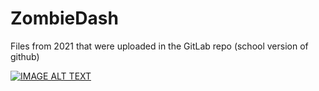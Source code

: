 # ZombieDash
Files from 2021 that were uploaded in the GitLab repo (school version of github)

[![IMAGE ALT TEXT](http://img.youtube.com/vi/uVIVFhByXI/0.jpg)](http://www.youtube.com/watch?v=uVIVFhByXI "Video Title")
